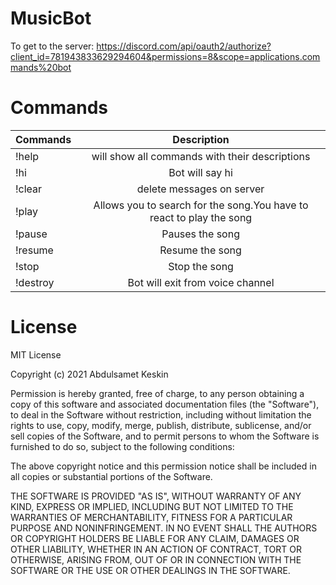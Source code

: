 # MusicBot
To get to the server:   <https://discord.com/api/oauth2/authorize?client_id=781943833629294604&permissions=8&scope=applications.commands%20bot>
# Commands
| Commands               | Description                                                                  |
| -------------          |:-------------:                                                               |
| !help                  | will show all commands with their descriptions                                        |
| !hi                    | Bot will say hi                                                                | 
| !clear                 | delete messages on server                                                    | 
| !play <song name>      | Allows you to search for the song.You have to react to play the song         |
| !pause                 | Pauses the song                                                              |
| !resume                | Resume the song                                                              |
| !stop                  | Stop the song                                                                |
| !destroy               | Bot will exit from voice channel                                                       |
 

# License
MIT License

Copyright (c) 2021 Abdulsamet Keskin

Permission is hereby granted, free of charge, to any person obtaining a copy
of this software and associated documentation files (the "Software"), to deal
in the Software without restriction, including without limitation the rights
to use, copy, modify, merge, publish, distribute, sublicense, and/or sell
copies of the Software, and to permit persons to whom the Software is
furnished to do so, subject to the following conditions:

The above copyright notice and this permission notice shall be included in all
copies or substantial portions of the Software.

THE SOFTWARE IS PROVIDED "AS IS", WITHOUT WARRANTY OF ANY KIND, EXPRESS OR
IMPLIED, INCLUDING BUT NOT LIMITED TO THE WARRANTIES OF MERCHANTABILITY,
FITNESS FOR A PARTICULAR PURPOSE AND NONINFRINGEMENT. IN NO EVENT SHALL THE
AUTHORS OR COPYRIGHT HOLDERS BE LIABLE FOR ANY CLAIM, DAMAGES OR OTHER
LIABILITY, WHETHER IN AN ACTION OF CONTRACT, TORT OR OTHERWISE, ARISING FROM,
OUT OF OR IN CONNECTION WITH THE SOFTWARE OR THE USE OR OTHER DEALINGS IN THE
SOFTWARE.
